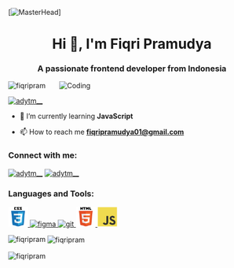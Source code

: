 [![MasterHead](https://1.bp.blogspot.com/-7A4WynwLsMw/XbBpCXG8fHI/AAAAAAAAMt4/uOa1bpLskYgrwGbllhSu2SDj_Mig8SXJQCLcBGAsYHQ/s1600/2000_600px.gif)]
<h1 align="center">Hi 👋, I'm Fiqri Pramudya</h1>
<h3 align="center">A passionate frontend developer from Indonesia</h3>
<img align="right" alt="Coding" width="400" src="https://media.tenor.com/k_FD58xnsicAAAAi/work-internet.gif">

<p align="left"> <img src="https://komarev.com/ghpvc/?username=fiqripram&label=Profile%20views&color=0e75b6&style=flat" alt="fiqripram" /> </p>

<p align="left"> <a href="https://twitter.com/adytm__" target="blank"><img src="https://img.shields.io/twitter/follow/adytm__?logo=twitter&style=for-the-badge" alt="adytm__" /></a> </p>

- 🌱 I’m currently learning **JavaScript**

- 📫 How to reach me **fiqripramudya01@gmail.com**

<h3 align="left">Connect with me:</h3>
<p align="left">
<a href="https://twitter.com/adytm__" target="blank"><img align="center" src="https://raw.githubusercontent.com/rahuldkjain/github-profile-readme-generator/master/src/images/icons/Social/twitter.svg" alt="adytm__" height="30" width="40" /></a>
<a href="https://instagram.com/adytm__" target="blank"><img align="center" src="https://raw.githubusercontent.com/rahuldkjain/github-profile-readme-generator/master/src/images/icons/Social/instagram.svg" alt="adytm__" height="30" width="40" /></a>
</p>

<h3 align="left">Languages and Tools:</h3>
<p align="left"> <a href="https://www.w3schools.com/css/" target="_blank" rel="noreferrer"> <img src="https://raw.githubusercontent.com/devicons/devicon/master/icons/css3/css3-original-wordmark.svg" alt="css3" width="40" height="40"/> </a> <a href="https://www.figma.com/" target="_blank" rel="noreferrer"> <img src="https://www.vectorlogo.zone/logos/figma/figma-icon.svg" alt="figma" width="40" height="40"/> </a> <a href="https://git-scm.com/" target="_blank" rel="noreferrer"> <img src="https://www.vectorlogo.zone/logos/git-scm/git-scm-icon.svg" alt="git" width="40" height="40"/> </a> <a href="https://www.w3.org/html/" target="_blank" rel="noreferrer"> <img src="https://raw.githubusercontent.com/devicons/devicon/master/icons/html5/html5-original-wordmark.svg" alt="html5" width="40" height="40"/> </a> <a href="https://developer.mozilla.org/en-US/docs/Web/JavaScript" target="_blank" rel="noreferrer"> <img src="https://raw.githubusercontent.com/devicons/devicon/master/icons/javascript/javascript-original.svg" alt="javascript" width="40" height="40"/> </a> </p>

<p><img align="left" src="https://github-readme-stats.vercel.app/api/top-langs?username=fiqripram&show_icons=true&locale=en&layout=compact" alt="fiqripram" /></p>

<p>&nbsp;<img align="center" src="https://github-readme-stats.vercel.app/api?username=fiqripram&show_icons=true&locale=en" alt="fiqripram" /></p>

<p><img align="center" src="https://github-readme-streak-stats.herokuapp.com/?user=fiqripram&" alt="fiqripram" /></p>
